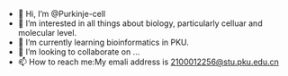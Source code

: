 - 👋 Hi, I’m @Purkinje-cell
- 👀 I’m interested in all things about biology, particularly celluar and molecular level.
- 🌱 I’m currently learning bioinformatics in PKU.
- 💞️ I’m looking to collaborate on ...
- 📫 How to reach me:My emali address is 2100012256@stu.pku.edu.cn

<!---
Purkinje-cell/Purkinje-cell is a ✨ special ✨ repository because its `README.md` (this file) appears on your GitHub profile.
You can click the Preview link to take a look at your changes.
--->
